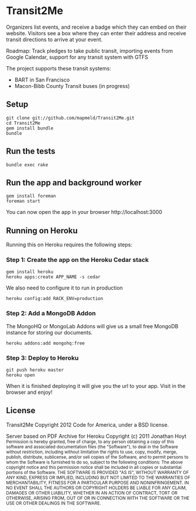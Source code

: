 # Transit2Me

Organizers list events, and receive a badge which they can embed on their website.
Visitors see a box where they can enter their address and receive transit directions to arrive at your event.

Roadmap: Track pledges to take public transit, importing events from Google Calendar, support for any transit system with GTFS

The project supports these transit systems:
<ul>
<li>BART in San Francisco</li>
<li>Macon-Bibb County Transit buses (in progress)</li>
</ul>

## Setup

    git clone git://github.com/mapmeld/Transit2Me.git
    cd Transit2Me
    gem install bundle
    bundle

## Run the tests

    bundle exec rake

## Run the app and background worker

    gem install foreman
    foreman start

You can now open the app in your browser http://localhost:3000

## Running on Heroku

Running this on Heroku requires the following steps:

### Step 1: Create the app on the Heroku Cedar stack

    gem install heroku
    heroku apps:create APP_NAME -s cedar

We also need to configure it to run in production

    heroku config:add RACK_ENV=production

### Step 2: Add a MongoDB Addon

The MongoHQ or MongoLab Addons will give us a small free MongoDB instance for storing our documents.

    heroku addons:add mongohq:free

### Step 3: Deploy to Heroku

    git push heroku master
    heroku open

When it is finished deploying it will give you the url to your app. Visit in the browser and enjoy!


## License
Transit2Me Copyright 2012 Code for America, under a BSD license.

Server based on PDF Archive for Heroku Copyright (c) 2011 Jonathan Hoyt
<small>Permission is hereby granted, free of charge, to any person obtaining a copy of this software and associated documentation files (the "Software"), to deal in the Software without restriction, including without limitation the rights to use, copy, modify, merge, publish, distribute, sublicense, and/or sell copies of the Software, and to permit persons to whom the Software is furnished to do so, subject to the following conditions:
The above copyright notice and this permission notice shall be included in all copies or substantial portions of the Software.
THE SOFTWARE IS PROVIDED "AS IS", WITHOUT WARRANTY OF ANY KIND, EXPRESS OR IMPLIED, INCLUDING BUT NOT LIMITED TO THE WARRANTIES OF MERCHANTABILITY, FITNESS FOR A PARTICULAR PURPOSE AND NONINFRINGEMENT. IN NO EVENT SHALL THE AUTHORS OR COPYRIGHT HOLDERS BE LIABLE FOR ANY CLAIM, DAMAGES OR OTHER LIABILITY, WHETHER IN AN ACTION OF CONTRACT, TORT OR OTHERWISE, ARISING FROM, OUT OF OR IN CONNECTION WITH THE SOFTWARE OR THE USE OR OTHER DEALINGS IN THE SOFTWARE.</small>